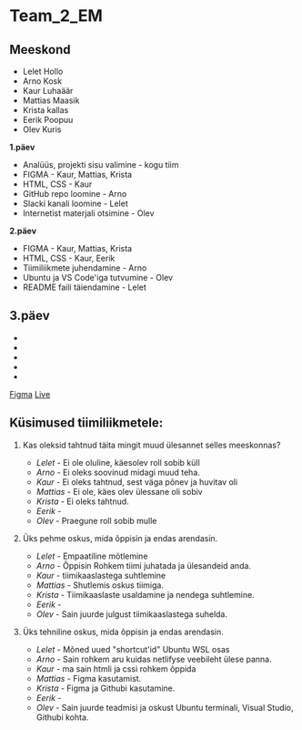# Team_2_EM

## Meeskond
- Lelet Hollo
- Arno Kosk
- Kaur Luhaäär
- Mattias Maasik
- Krista kallas
- Eerik Poopuu 
- Olev Kuris

**1.päev**
- Analüüs, projekti sisu valimine - kogu tiim
- FIGMA - Kaur, Mattias, Krista
- HTML, CSS - Kaur
- GitHub repo loomine - Arno
- Slacki kanali loomine - Lelet
- Internetist materjali otsimine - Olev

**2.päev**
- FIGMA - Kaur, Mattias, Krista
- HTML, CSS - Kaur, Eerik
- Tiimiliikmete juhendamine - Arno
- Ubuntu ja VS Code'iga tutvumine - Olev
- README faili täiendamine - Lelet

**3.päev**
-
- 
-
- 
- 
- 



[Figma](https://www.figma.com/team_invite/redeem/83XEDjX2GxJevo63MOXUBT)
[Live](https://team2em.netlify.app/)

## Küsimused tiimiliikmetele: 
1. Kas oleksid tahtnud täita mingit muud ülesannet selles meeskonnas?
   * _Lelet_ - Ei ole oluline, käesolev roll sobib küll
   * _Arno_ - Ei oleks soovinud midagi muud teha.
   * _Kaur_ - Ei oleks tahtnud, sest väga põnev ja huvitav oli
   * _Mattias_ - Ei ole, käes olev ülessane oli sobiv
   * _Krista_ - Ei oleks tahtnud.
   * _Eerik_ -
   * _Olev_ - Praegune roll sobib mulle
   
2. Üks pehme oskus, mida õppisin ja endas arendasin.
   * _Lelet_ - Empaatiline mõtlemine
   * _Arno_ - Õppisin Rohkem tiimi juhatada ja ülesandeid anda.
   * _Kaur_ - tiimikaaslastega suhtlemine
   * _Mattias_ - Shutlemis oskus tiimiga.
   * _Krista_ - Tiimikaaslaste usaldamine ja nendega suhtlemine.
   * _Eerik_ -
   * _Olev_ - Sain juurde julgust tiimikaaslastega suhelda.

3. Üks tehniline oskus, mida õppisin ja endas arendasin.
   * _Lelet_ - Mõned uued "shortcut'id" Ubuntu WSL osas
   * _Arno_ - Sain rohkem aru kuidas netlifyse veebileht ülese panna.
   * _Kaur_ - ma sain htmli ja cssi rohkem õppida
   * _Mattias_ - Figma kasutamist.
   * _Krista_ - Figma ja Githubi kasutamine.
   * _Eerik_ -
   * _Olev_ - Sain juurde teadmisi ja oskust Ubuntu terminali, Visual Studio, Githubi kohta.
